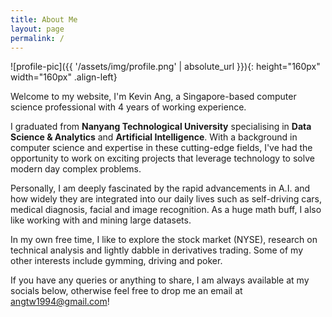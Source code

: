 ```yaml
---
title: About Me
layout: page
permalink: /
---
```

![profile-pic]({{ '/assets/img/profile.png' | absolute_url }}){: height="160px" width="160px" .align-left}

Welcome to my website, I'm Kevin Ang, a Singapore-based computer science professional with 4 years of working experience.
 
I graduated from **Nanyang Technological University** specialising in **Data Science & Analytics** and **Artificial Intelligence**. With a background in computer science and expertise in these cutting-edge fields, I've had the opportunity to work on exciting projects that leverage technology to solve modern day complex problems. 

Personally, I am deeply fascinated by the rapid advancements in A.I. and how widely they are integrated into our daily lives such as self-driving cars, medical diagnosis, facial and image recognition. As a huge math buff, I also like working with and mining large datasets.

In my own free time, I like to explore the stock market (NYSE), research on technical analysis and lightly dabble in derivatives trading. Some of my other interests include gymming, driving and poker.

If you have any queries or anything to share, I am always available at my socials below, otherwise feel free to drop me an email at <angtw1994@gmail.com>!